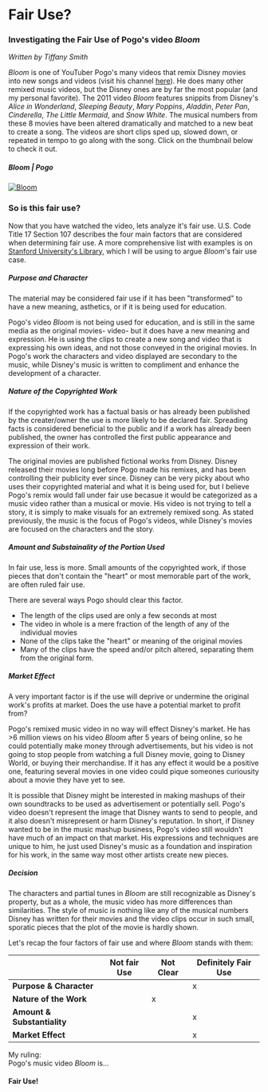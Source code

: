 # Fair Use?
### Investigating the Fair Use of Pogo's video *Bloom*
*Written by Tiffany Smith*

*Bloom* is one of YouTuber Pogo's many videos that remix Disney movies into new songs and videos (visit his channel [here](https://www.youtube.com/channel/UCn-K7GIs62ENvdQe6ZZk9-w)).  He does many other remixed music videos, but the Disney ones are by far the most popular (and my personal favorite). The 2011 video *Bloom* features snippits from Disney's *Alice in Wonderland*, *Sleeping Beauty*, *Mary Poppins*, *Aladdin*, *Peter Pan*, *Cinderella*, *The Little Mermaid*, and *Snow White*. The musical numbers from these 8 movies have been altered dramatically and matched to a new beat to create a song. The videos are short clips sped up, slowed down, or repeated in tempo to go along with the song. Click on the thumbnail below to check it out.
##### Bloom | Pogo
[![Bloom](http://img.youtube.com/vi/t_htoSaQFf4/0.jpg)](https://www.youtube.com/watch?v=t_htoSaQFf4)

### So is this fair use?
Now that you have watched the video, lets analyze it's fair use. U.S. Code Title 17 Section 107 describes the four main factors that are considered when determining fair use. A more comprehensive list with examples is on [Stanford University's Library](http://fairuse.stanford.edu/overview/fair-use/four-factors/), which I will be using to argue *Bloom*'s fair use case.

##### Purpose and Character
The material may be considered fair use if it has been "transformed" to have a new meaning, asthetics, or if it is being used for education. 

Pogo's video *Bloom* is not being used for education, and is still in the same media as the original movies- video- but it does have a new meaning and expression. He is using the clips to create a new song and video that is expressing his own ideas, and not those conveyed in the original movies. In Pogo's work the characters and video displayed are secondary to the music, while Disney's music is written to compliment and enhance the development of a character. 

##### Nature of the Copyrighted Work
If the copyrighted work has a factual basis or has already been published by the creater/owner the use is more likely to be declared fair. Spreading facts is considered beneficial to the public and if a work has already been published, the owner has controlled the first public appearance and expression of their work. 

The original movies are published fictional works from Disney. Disney released their movies long before Pogo made his remixes, and has been controlling their publicity ever since. Disney can be very picky about who uses their copyrighted material and what it is being used for, but I believe Pogo's remix would fall under fair use becasue it would be categorized as a music video rather than a musical or movie. His video is not trying to tell a story, it is simply to make visuals for an extremely remixed song. As stated previously, the music is the focus of Pogo's videos, while Disney's movies are focused on the characters and the story.

##### Amount and Substainality of the Portion Used
In fair use, less is more. Small amounts of the copyrighted work, if those pieces that don't contain the "heart" or most memorable part of the work, are often ruled fair use.  

There are several ways Pogo should clear this factor. 
*  The length of the clips used are only a few seconds at most
*  The video in whole is a mere fraction of the length of any of the individual movies
*  None of the clips take the "heart" or meaning of the original movies
*  Many of the clips have the speed and/or pitch altered, separating them from the original form.

##### Market Effect
A very important factor is if the use will deprive or undermine the original work's profits at market. Does the use have a potential market to profit from?  

Pogo's remixed music video in no way will effect Disney's market. He has >6 million views on his video *Bloom* after 5 years of being online, so he could potentially make money through advertisements, but his video is not going to stop people from watching a full Disney movie, going to Disney World, or buying their merchandise. If it has any effect it would be a positive one, featuring several movies in one video could pique someones curiousity about a movie they have yet to see.

It is possible that Disney might be interested in making mashups of their own soundtracks to be used as advertisement or potentially sell. Pogo's video doesn't represent the image that Disney wants to send to people, and it also doesn't misrepresent or harm Disney's reputation. In short, if Disney wanted to be in the music mashup business, Pogo's video still wouldn't have much of an impact on that market. His expressions and techniques are unique to him, he just used Disney's music as a foundation and inspiration for his work, in the same way most other artists create new pieces.

##### Decision

The characters and partial tunes in *Bloom* are still recognizable as Disney's property, but as a whole, the music video has more differences than similarities. The style of music is nothing like any of the musical numbers Disney has written for their movies and the video clips occur in such small, sporatic pieces that the plot of the movie is hardly shown.

Let's recap the four factors of fair use and where *Bloom* stands with them:  

|  | Not fair Use | Not Clear | Definitely Fair Use |  
|---|---|---|---|  
| __Purpose & Character__ |  |  | x |  
| __Nature of the Work__ |  | x |  |  
| __Amount & Substantiality__ |  |  | x |  
| __Market Effect__ |  |  | x |  

My ruling:  
Pogo's music video *Bloom* is...
#### Fair Use!
